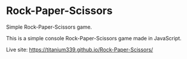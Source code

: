 # Rock-Paper-Scissors
Simple Rock-Paper-Scissors game.

This is a simple console Rock-Paper-Scissors game made in JavaScript.

Live site: https://titanium339.github.io/Rock-Paper-Scissors/
